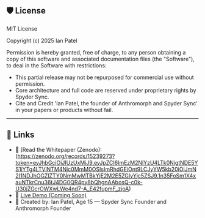 

## 🛡️ License

MIT License

Copyright (c) 2025 Ian Patel

Permission is hereby granted, free of charge, to any person obtaining a copy of this software and associated documentation files (the "Software"), to deal in the Software with restrictions:
- This partial release may not be repurposed for commercial use without permission.
- Core architecture and full code are reserved under proprietary rights by Spyder Sync.
- Cite and Credit 'Ian Patel, the founder of Anthromorph and Spyder Sync' in your papers or products without fail. 

---

## 🔗 Links

- 🧾 [Read the Whitepaper (Zenodo):
(https://zenodo.org/records/15239273?token=eyJhbGciOiJIUzUxMiJ9.eyJpZCI6ImEzM2NlYzU4LTk0NjgtNDE5YS1iYTg4LTVlNTM4Njc0MmM0OSIsImRhdGEiOnt9LCJyYW5kb20iOiJmN2I1NDJhOGZlZTY0NmMwMTBkYjE2M2E5ZGIyYjc5ZSJ9.1n35FoSm1X4xauNTkrCnu36tJ4DG0QR4py8bQhgnAAbosQ-c0k-U30jZGcrOWXwLWe4nd7-A_E42fupmF_zjoA)
- 🧪 [Live Demo (Coming Soon)](#)
- 🧠 Created by: Ian Patel, Age 15 — Spyder Sync Founder and Anthromorph Founder
